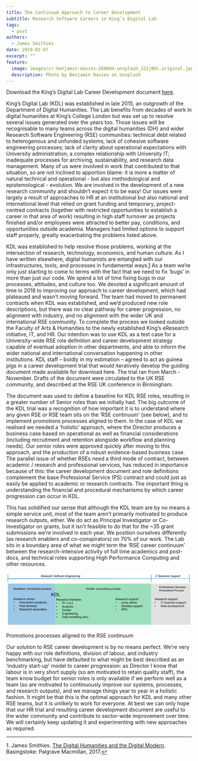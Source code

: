 ```yaml
---
title: The Continuum Approach to Career Development
subtitle: Research Software Careers in King’s Digital Lab
tags:
  - post
authors:
  - James Smithies
date: 2019-02-07
excerpt: ""
feature:
  image: images/cr-benjamin-davies-260884-unsplash_J22jBOc.original.jpg
  description: Photo by Benjamin Davies on Unsplash
---
```


Download the King’s Digital Lab Career Development document [here](http://doi.org/10.5281/zenodo.2559235).

King’s Digital Lab (KDL) was established in late 2015, an outgrowth of the Department of Digital Humanities. The Lab benefits from decades of work in digital humanities at King’s College London but was set up to resolve several issues generated over the years too. Those issues will be recognisable to many teams across the digital humanities (DH) and wider Research Software Engineering (RSE) communities: technical debt related to heterogenous and unfunded systems; lack of cohesive software engineering processes; lack of clarity about operational expectations with University administration; a complex relationship with University IT; inadequate processes for archiving, sustainability, and research data management. Many of us were involved in work that contributed to that situation, so are not inclined to apportion blame: it is more a matter of natural technical and operational - but also methodological and epistemological - evolution. We are involved in the development of a new research community and shouldn’t expect it to be easy! Our issues were largely a result of approaches to HR at an institutional but also national and international level that relied on grant funding and temporary, project-centred contracts (together with restricted opportunities to establish a career in that area of work) resulting in high staff turnover as projects finished and/or employees were attracted to better pay, conditions, and opportunities outside academia. Managers had limited options to support staff properly, greatly exacerbating the problems listed above.

KDL was established to help resolve those problems, working at the intersection of research, technology, economics, and human culture. As I have written elsewhere, digital humanists are entangled with our infrastructures, tools, and processes in fundamental ways.[1](#fn1) As a team we’re only just starting to come to terms with the fact that we need to fix ‘bugs’ in more than just our code. We spend a lot of time fixing bugs in our processes, attitudes, and culture too. We devoted a significant amount of time in 2018 to improving our approach to career development, which had plateaued and wasn’t moving forward. The team had moved to permanent contracts when KDL was established, and we’d produced new role descriptions, but there was no clear pathway for career progression, no alignment with industry, and no alignment with the wider UK and international RSE community. To complete the process we looked outside the Faculty of Arts & Humanities to the newly established King’s eResearch initiative, IT, and HR. Our intention was to use KDL as a test case for a University-wide RSE role definition and career development strategy capable of eventual adoption in other departments, and able to inform the wider national and international conversation happening in other institutions. KDL staff – boldly in my estimation – agreed to act as guinea pigs in a career development trial that would iteratively develop the guiding document made available for download here. The trial ran from March - November. Drafts of the document were circulated to the UK RSE community, and described at the RSE UK conference in Birmingham.

The document was used to define a baseline for KDL RSE roles, resulting in a greater number of Senior roles than we initially had. The big outcome of the KDL trial was a recognition of how important it is to understand where any given RSE or RSE team sits on the ‘RSE continuum’ (see below), and to implement promotions processes aligned to them. In the case of KDL we realised we needed a ‘holistic’ approach, where the Director produces a business case based on operational as well as financial considerations (including recruitment and retention alongside workflow and planning needs). Our senior roles were approved quickly after moving to this approach, and the production of a robust evidence-based business case. The parallel issue of whether RSEs need a third mode of contract, between academic / research and professional services, has reduced in importance because of this: the career development document and role definitions complement the base Professional Service (PS) contract and could just as easily be applied to academic or research contracts. The important thing is understanding the financial and procedural mechanisms by which career progression can occur in KDL.

This has solidified our sense that although the KDL team are by no means a simple service unit, most of the team aren’t primarily motivated to produce research outputs, either. We do act as Principal Investigator or Co-Investigator on grants, but it isn’t feasible to do that for the ~35 grant submissions we’re involved in each year. We position ourselves differently (as research enablers and co-conspirators) on 70% of our work. The Lab sits in a boundary area of what we might term the ‘RSE career continuum’ between the research-intensive activity of full time academics and post-docs, and technical roles supporting High Performance Computing and other resources.

![RSE Careers](images/rse-careers.width-1024.png)

Promotions processes aligned to the RSE continuum

Our solution to RSE career development is by no means perfect. We’re very happy with our role definitions, division of labour, and industry benchmarking, but have defaulted to what might be best described as an ‘industry start-up’ model to career progression: as Director I know that labour is in very short supply (so am motivated to retain quality staff), the team know budget for senior roles is only available if we perform well as a team (so are motivated to continuously improve our systems, processes, and research outputs), and we manage things year to year in a holistic fashion. It might be that this is the optimal approach for KDL and many other RSE teams, but it is unlikely to work for everyone. At best we can only hope that our HR trial and resulting career development document are useful to the wider community and contribute to sector-wide improvement over time. We will certainly keep updating it and experimenting with new approaches as required.

---

1. James Smithies. [The Digital Humanities and the Digital Modern](https://www.palgrave.com/gb/book/9781137499431). Basingstoke: Palgrave Macmillan, 2017.[↩](#ref1)
